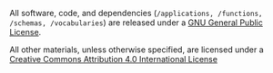 All software, code, and dependencies (`/applications, /functions, /schemas, /vocabularies`) are released under a [GNU General Public License](https://opensource.org/licenses/GPL-3.0).

All other materials, unless otherwise specified, are licensed under a [Creative Commons Attribution 4.0 International License](http://creativecommons.org/licenses/by/4.0/) 